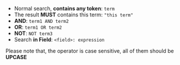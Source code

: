 ﻿+ Normal search, **contains any token**: ``term``
+ The result **MUST** contains this term: ``"this term"``
+ **AND**: ``term1 AND term2``
+ **OR**: ``term1 OR term2``
+ **NOT**: ``NOT term3``
+ Search **in Field**: ``<field>: expression``

Please note that, the operator is case sensitive, all of them should be **UPCASE**